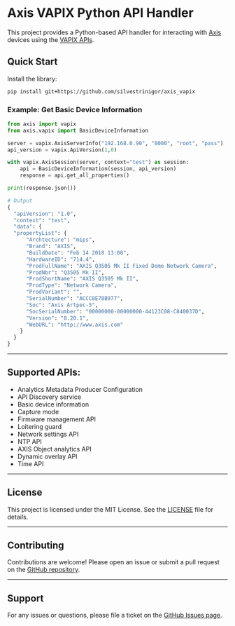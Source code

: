 # Axis VAPIX Python API Handler

This project provides a Python-based API handler for interacting with [Axis](https://www.axis.com/) devices using the [VAPIX APIs](https://developer.axis.com/vapix).

## Quick Start

Install the library:

```bash
pip install git+https://github.com/silvestrinigor/axis_vapix
```

### Example: Get Basic Device Information

```python
from axis import vapix
from axis.vapix import BasicDeviceInformation

server = vapix.AxisServerInfo("192.168.0.90", "8000", "root", "pass")
api_version = vapix.ApiVersion(1,0)

with vapix.AxisSession(server, context="test") as session:
    api = BasicDeviceInformation(session, api_version)
    response = api.get_all_properties()

print(response.json())

# Output
{
  "apiVersion": "1.0",
  "context": "test",
  "data": {
  "propertyList": {
      "Archtecture": "mips",
      "Brand": "AXIS",
      "BuildDate": "Feb 14 2018 13:08",
      "HardwareID": "714.4",
      "ProdFullName": "AXIS Q3505 Mk II Fixed Dome Network Camera",
      "ProdNbr": "Q3505 Mk II",
      "ProdShortName": "AXIS Q3505 Mk II",
      "ProdType": "Network Camera",
      "ProdVariant": "",
      "SerialNumber": "ACCC8E78B977",
      "Soc": "Axis Artpec-5",
      "SocSerialNumber": "00000000-00000000-44123C08-C840037D",
      "Version": "8.20.1",
      "WebURL": "http://www.axis.com"
    }
  }
}
```

---

## Supported APIs:
- Analytics Metadata Producer Configuration
- API Discovery service
- Basic device information
- Capture mode
- Firmware management API
- Loitering guard
- Network settings API
- NTP API
- AXIS Object analytics API
- Dynamic overlay API
- Time API

---

## License

This project is licensed under the MIT License. See the [LICENSE](./LICENSE) file for details.

---

## Contributing

Contributions are welcome! Please open an issue or submit a pull request on the [GitHub repository](https://github.com/silvestrinigor/axis_vapix).

---

## Support

For any issues or questions, please file a ticket on the [GitHub Issues page](https://github.com/silvestrinigor/axis_vapix/issues).